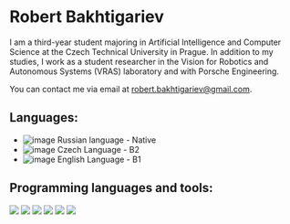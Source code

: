 Robert Bakhtigariev
===========================================================================================================================================

I am a third-year student majoring in Artificial Intelligence and Computer Science at the Czech Technical University in Prague. In addition to my studies, I work as a student researcher in the Vision for Robotics and Autonomous Systems (VRAS) laboratory and with Porsche Engineering.

You can contact me via email at robert.bakhtigariev@gmail.com.

## Languages:
* ![image](https://github.com/aseglorstw/aseglorstw/assets/138778344/4fd97fb8-ba41-4c28-a5f9-bd8872c82d6b) Russian language - Native
* ![image](https://github.com/aseglorstw/aseglorstw/assets/138778344/60c612f0-97d4-4daa-b564-7dcbefd9de95) Czech Language - B2
* ![image](https://github.com/aseglorstw/aseglorstw/assets/138778344/6c82e364-4223-4224-b942-6182d7322486) English Language - B1


Programming languages and tools:
-------------------------------------
<img src="https://img.shields.io/badge/ROS-black?style=for-the-badge&logo=ROS&logoColor=white"/> <img src="https://img.shields.io/badge/Python-black?style=for-the-badge&logo=python&logoColor=white"/> <img src="https://img.shields.io/badge/Java-black?style=for-the-badge&logo=Javas&logoColor=white"/> <img src="https://img.shields.io/badge/C-black?style=for-the-badge&logo=&logoColor=white"/> <img src="https://img.shields.io/badge/C++-black?style=for-the-badge&logo=&logoColor=white"/> <img src="https://img.shields.io/badge/Linux-black?style=for-the-badge&logo=linux&logoColor=white"/> 





